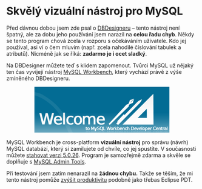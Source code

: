 <!--
title : Skvělý vizuální nástroj pro MySQL
author : Roman Ožana <ozana@omdesign.cz>
date : 6.11.2008 14:15:55
tags : data, mysql, programovani
-->

# Skvělý vizuální nástroj pro MySQL

Před dávnou dobou jsem zde psal o [DBDesigneru][1] &#8211; tento nástroj není špatný, ale za dobu jeho používání jsem narazil na **celou řadu chyb**. Někdy se tento program chová zcela v rozporu s očekáváním uživatele. Kdo jej používal, asi ví o čem mluvím (např. zcela nahodilé číslování tabulek a atributů). Nicméně jak se říká: **zadarmo je i ocet sladký**.

Na DBDesigner můžete teď s klidem zapomenout. Tvůrci MySQL už nějaký ten čas vyvíjejí nástroj [MySQL Workbench][2], který vychází právě z výše zmíněného DBDesigneru.

<p style="text-align: center;">
  <img class="aligncenter" title="MySQL Workbench" src="mysql-work.jpg" alt="" width="356" height="121" />
</p>

MySQL Workbench je cross-platform **vizuální nástroj** pro správu (návrh) MySQL databází, který si zamilujete od chvíle, co jej spustíte. V současnosti můžete [stahovat verzi 5.0.26][3]. Program je samozřejmě zdarma a skvěle se doplňuje s [MySQL Admin Tools][4].

Při testování jsem zatím nenarazil na **žádnou chybu.** Takže se těším, že mi tento nástroj pomůže [zvýšit produktivitu][5] podobně jako třebas Eclipse PDT.

 [1]: http://www.nabito.net/db-designer/ "DB Designer"
 [2]: http://dev.mysql.com/workbench/ "MySQL Workbench"
 [3]: http://dev.mysql.com/downloads/workbench/5.0.html "Stáhněte si MySQL Workbench"
 [4]: http://www.nabito.net/mysql-administrator/ "MySQL Admin Tools"
 [5]: http://www.google.com/search?q=boost%20your%20productivity ":-)"